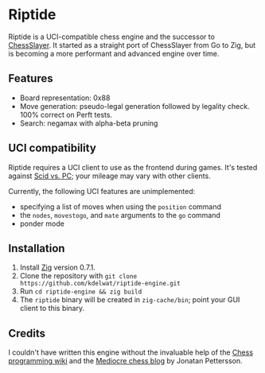 # Riptide

Riptide is a UCI-compatible chess engine and the successor to [ChessSlayer](https://github.com/kdelwat/chess). It
started as a straight port of ChessSlayer from Go to Zig, but is becoming a more performant and advanced engine over
time.

## Features

* Board representation: 0x88
* Move generation: pseudo-legal generation followed by legality check. 100% correct on Perft tests.
* Search: negamax with alpha-beta pruning

## UCI compatibility

Riptide requires a UCI client to use as the frontend during games. It's tested against
[Scid vs. PC](https://sourceforge.net/projects/scidvspc/); your mileage may vary with other clients.

Currently, the following UCI features are unimplemented:

* specifying a list of moves when using the `position` command
* the `nodes`, `movestogo`, and `mate` arguments to the `go` command
* ponder mode

## Installation

1. Install [Zig](https://ziglang.org/) version 0.7.1.
2. Clone the repository with `git clone https://github.com/kdelwat/riptide-engine.git`
3. Run `cd riptide-engine && zig build`
4. The `riptide` binary will be created in `zig-cache/bin`; point your GUI client to this binary.

## Credits

I couldn't have written this engine without the invaluable help of the 
[Chess programming wiki](https://www.chessprogramming.org/Main_Page) and the
[Mediocre chess blog](https://mediocrechess.blogspot.com/) by Jonatan Pettersson.

